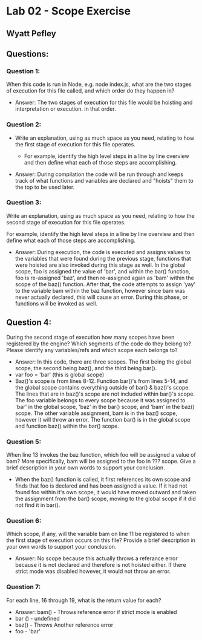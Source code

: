 # Lab 02 - Scope Exercise
## Wyatt Pefley
## Questions:
### Question 1: 
When this code is run in Node, e.g. node index.js, what are the two stages of execution for this file called, and which order do they happen in?
  - Answer: The two stages of execution for this file would be hoisting and interpretation or execution. in that order.
### Question 2:
- Write an explanation, using as much space as you need, relating to how the first stage of execution for this file operates.

  - For example, identify the high level steps in a line by line overview and then define what each of those steps are accomplishing.
- Answer: During compilation  the code will be run through and keeps track of what functions and variables are declared and "hoists" them to the top to be used later.
### Question 3:
Write an explanation, using as much space as you need, relating to how the second stage of execution for this file operates.

For example, identify the high level steps in a line by line overview and then define what each of those steps are accomplishing.
- Answer: During execution, the code is executed and assigns values to the variables that were found during the previous stage, functions that were hoisted are also invoked during this stage as well. In the global scope, foo is assigned the value of 'bar', and within the bar() function, foo is re-assigned 'baz', and then re-assigned again as 'bam' within the scope of the baz() function. After that, the code attempts to assign 'yay' to the variable bam within the baz function, however since bam was never actually declared, this will cause an error. During this phase, or functions will be invoked as well.
## Question 4:
During the second stage of execution how many scopes have been registered by the engine?
Which segments of the code do they belong to?
Please identify any variables/refs and which scope each belongs to?

- Answer: In this code, there are three scopes. The first being the global scope, the second being baz(), and the third being bar().
- var foo = 'bar' (this is global scope)
- Baz()'s scope is from lines 8-12. Function bar()'s from lines 5-14, and the global scope contains everything outside of bar() & baz()'s scope. The lines that are in baz()'s scope are not included within bar()'s scope. The foo variable belongs to every scope because it was assigned to 'bar' in the global scope, 'baz' in the bar() scope, and 'bam' in the baz() scope. The other variable assignment, bam is in the baz() scope, however it will throw an error. The function bar() is in the global scope and function baz() within the bar() scope.
### Question 5:
When line 13 invokes the baz function, which foo will be assigned a value of bam? More specifically, bam will be assigned to the foo in ??? scope. Give a brief description in your own words to support your conclusion.
- When the baz() function is called, it first references its own scope and finds that foo is declared and has been assigned a value. If it had not found foo within it's own scope, it would have moved outward and taken the assignment from the bar() scope, moving to the global scope if it did not find it in bar().
### Question 6:
Which scope, if any, will the variable bam on line 11 be registered to when the first stage of execution occurs on this file? Provide a brief description in your own words to support your conclusion.
- Answer: No scope because this actually throws a referance error because it is not declared and therefore is not hoisted either. If there strict mode was disabled however, it would not throw an error.
### Question 7:
For each line, 16 through 19, what is the return value for each?
- Answer: bam() - Throws reference error if strict mode is enabled
- bar () - undefined
- baz() -  Throws Another reference error
- foo - 'bar'